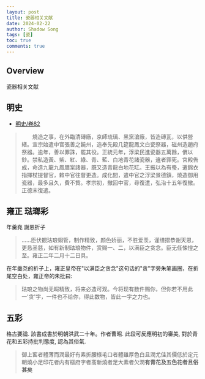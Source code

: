 ```yaml
---
layout: post
title: 瓷器相关文献
date: 2024-02-22
author: Shadow Song
tags: [瓷]
toc: true
comments: true
---
```


## Overview

瓷器相关文献

## 明史

- [明史/卷82](https://zh.wikisource.org/wiki/%E6%98%8E%E5%8F%B2/%E5%8D%B782)

> 　　燒造之事，在外臨清磚廠，京師琉璃、黑窯滄廠，皆造磚瓦，以供營繕。宣宗始遣中官張善之饒州，造奉先殿几筵龍鳳文白瓷祭器，磁州造趙府祭器。逾年，善以罪誅，罷其役。正統元年，浮梁民進瓷器五萬餘，償以鈔。禁私造黃、紫、紅、綠、青、藍、白地青花諸瓷器，違者罪死。宮殿告成，命造九龍九鳳膳案諸器，既又造青龍白地花缸。王振以為有璺，遣錦衣指揮杖提督官，敕中官往督更造。成化間，遣中官之浮梁景德鎮，燒造御用瓷器，最多且久，費不貲。孝宗初，撤回中官，尋復遣，弘治十五年復撤。正德末復遣。


## 雍正 琺瑯彩

年羹堯 謝恩折子

> ……臣伏覩珐琅翎管，制作精致，颜色娇丽，不胜爱羡，谨缮摺恭谢天恩，更恳圣慈，如有新制珐琅物件，赏赐一、二，以满臣之贪念。臣无任悚惶之至。雍正二年二月十二日具。

在年羹尧的折子上，雍正皇帝在"以满臣之贪念"这句话的"贪"字旁朱笔画圈，在折尾空白处，雍正帝的朱批曰:

> 珐琅之物尚无暇精致，将来必造可观。今将现有数件赐你，但你若不用此一'贪'字，一件也不给你，得此数物，皆此一字之力也。


## 五彩

格古要論. 該書成書於明朝洪武二十年。作者曹昭. 此段可反應明初的審美, 對於青花和五彩持批判態度, 認為其俗氣. 

> 御上窰者體薄而潤最好有素折腰様毛口者體雖厚色白且潤尤佳其價低於定元朝燒小足印花者内有樞府字者髙新燒者足大素者欠潤**有青花及五色花者且俗甚矣**